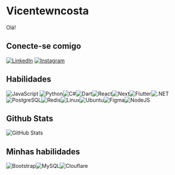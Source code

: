 # Vicentewncosta
Olá! 
## Conecte-se comigo 
[![LinkedIn](https://img.shields.io/badge/LinkedIn-0077B5?style=for-the-badge&logo=linkedin&logoColor=white)](https://www.linkedin.com/in/vicentecosta/) [![Instagram](https://img.shields.io/badge/-Instagram-%23E4405F?style=for-the-badge&logo=instagram&logoColor=white)](https://www.instagram.com/vicentecoosta)

## Habilidades
![JavaScript](https://img.shields.io/badge/JavaScript-F7DF1E?style=for-the-badge&logo=javascript&logoColor=black)	![Python](https://img.shields.io/badge/python-3670A0?style=for-the-badge&logo=python&logoColor=ffdd54)![C#](https://img.shields.io/badge/C%23-239120?style=for-the-badge&logo=c-sharp&logoColor=white)![Dart](https://img.shields.io/badge/Dart-0175C2?style=for-the-badge&logo=dart&logoColor=white)![React](https://img.shields.io/badge/React-20232A?style=for-the-badge&logo=react&logoColor=61DAFB)![Next](https://img.shields.io/badge/Next-black?style=for-the-badge&logo=next.js&logoColor=white)![Flutter](https://img.shields.io/badge/Flutter-02569B?style=for-the-badge&logo=flutter&logoColor=white)![.NET](https://img.shields.io/badge/.NET-5C2D91?style=for-the-badge&logo=.net&logoColor=white)![PostgreSQL](https://img.shields.io/badge/PostgreSQL-000?style=for-the-badge&logo=postgresql)![Redis](https://img.shields.io/badge/redis-%23DD0031.svg?style=for-the-badge&logo=redis&logoColor=white)![Linux](https://img.shields.io/badge/Linux-000?style=for-the-badge&logo=linux&logoColor=FCC624)![Ubuntu](https://img.shields.io/badge/Ubuntu-35495E?style=for-the-badge&logo=ubuntu&logoColor=2CA5E0)![Figma](https://img.shields.io/badge/Figma-696969?style=for-the-badge&logo=figma&logoColor=figma)![NodeJS](https://img.shields.io/badge/node.js-6DA55F?style=for-the-badge&logo=node.js&logoColor=white)
## Github Stats
![GitHub Stats](https://github-readme-stats.vercel.app/api?username=vicentewncosta&theme=transparent&bg_color=000&border_color=30A3DC&show_icons=true&icon_color=30A3DC&title_color=E94D5F&text_color=FFF)
## Minhas habilidades
![Bootstrap](https://img.shields.io/badge/-boostrap-0D1117?style=for-the-badge&logo=bootstrap&labelColor=0D1117)![MySQL](https://img.shields.io/badge/MySQL-00000F?style=for-the-badge&logo=mysql&logoColor=white)![Clouflare](https://img.shields.io/badge/Cloudflare-F38020?style=for-the-badge&logo=Cloudflare&logoColor=white)
